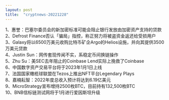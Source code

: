 ```yaml
---
layout: post
title:  "cryptnews-20221228"
---
```

1、惠誉：巴塞尔委员会的新加密标准可能会阻止银行发放由加密资产支持的贷款  
2、Defrost Finance否认「骗局」指控，称正努力将被盗资金返还给受损用户  
3、Galaxy将以6500万美元收购比特币矿企Argo的Helios设施，并向其提供3500万美元贷款  
4、Justin Sun：网传套现传闻不实，系稳定币间换链操作  
5、Zhu Su：美SEC去年阻止的Coinbase Lend实际上挽救了Coinbase  
6、中国数字资产交易平台将于2023年1月1日上线  
7、法国国家橄榄球联盟在Tezos上推出NFT平台Legendary Plays  
8、嘉楠耘智：2022年度总收入预计将达到6.19亿美元  
9、MicroStrategy宣布增持2500枚BTC，目前持有132,500枚BTC  
10、BNB信标链测试网将于1月进行爱因斯坦升级  
